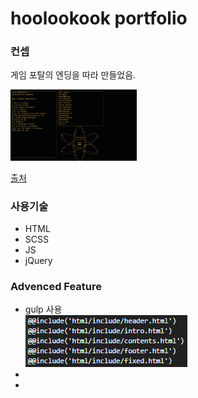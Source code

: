 <h1>hoolookook portfolio</h1>

<h3>컨셉</h3>

<p>게임 포탈의 엔딩을 따라 만들었음.</p>
<img src="/git_photo/portalEnd.jpg" width="40%" height="30%" title="portalEnding" alt="portalEnding"></img>


<a href="https://images.app.goo.gl/oJmhRCauUnYxQKJq9">출처</a>


<h3>사용기술</h3>
<ul>
  <li>HTML</li>
  <li>SCSS</li>
  <li>JS</li>
  <li>jQuery</li>
</ul>


<h3>Advenced Feature</h3>
<ul>
  <li>gulp 사용</li>
  <img src="/git_photo/gulp_index.PNG" title="" alt="">
  <li></li>
  <li></li>
</ul>
